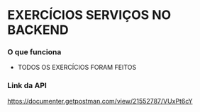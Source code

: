 # EXERCÍCIOS SERVIÇOS NO BACKEND

### O que funciona
- TODOS OS EXERCÍCIOS FORAM FEITOS

### Link da API
https://documenter.getpostman.com/view/21552787/VUxPt6cY